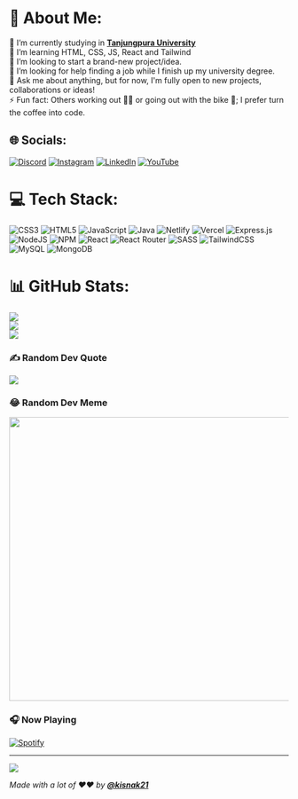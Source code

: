 # 💫 About Me:
🔭 I’m currently studying in **[Tanjungpura University](https://untan.ac.id/)**<br>🌱 I’m learning HTML, CSS, JS, React and Tailwind<br>👯 I’m looking to start a brand-new project/idea. <br>🤔 I’m looking for help finding a job while I finish up my university degree.<br>💬 Ask me about anything, but for now, I'm fully open to new projects, collaborations or ideas!<br>⚡ Fun fact: Others working out 🏋🏽 or going out with the bike 🚴; I prefer turn the coffee into code.


## 🌐 Socials:
[![Discord](https://img.shields.io/badge/Discord-%237289DA.svg?logo=discord&logoColor=white)](https://discord.gg/kisnak#0241) [![Instagram](https://img.shields.io/badge/Instagram-%23E4405F.svg?logo=Instagram&logoColor=white)](https://instagram.com/kisnaak.ngroho) [![LinkedIn](https://img.shields.io/badge/LinkedIn-%230077B5.svg?logo=linkedin&logoColor=white)](https://linkedin.com/in/kresna-satya-nugroho-0bb3b1227) [![YouTube](https://img.shields.io/badge/YouTube-%23FF0000.svg?logo=YouTube&logoColor=white)](https://youtube.com/@kisnaknugroho1801) 

# 💻 Tech Stack:
![CSS3](https://img.shields.io/badge/css3-%231572B6.svg?style=for-the-badge&logo=css3&logoColor=white) ![HTML5](https://img.shields.io/badge/html5-%23E34F26.svg?style=for-the-badge&logo=html5&logoColor=white) ![JavaScript](https://img.shields.io/badge/javascript-%23323330.svg?style=for-the-badge&logo=javascript&logoColor=%23F7DF1E) ![Java](https://img.shields.io/badge/java-%23ED8B00.svg?style=for-the-badge&logo=java&logoColor=white) ![Netlify](https://img.shields.io/badge/netlify-%23000000.svg?style=for-the-badge&logo=netlify&logoColor=#00C7B7) ![Vercel](https://img.shields.io/badge/vercel-%23000000.svg?style=for-the-badge&logo=vercel&logoColor=white) ![Express.js](https://img.shields.io/badge/express.js-%23404d59.svg?style=for-the-badge&logo=express&logoColor=%2361DAFB) ![NodeJS](https://img.shields.io/badge/node.js-6DA55F?style=for-the-badge&logo=node.js&logoColor=white) ![NPM](https://img.shields.io/badge/NPM-%23000000.svg?style=for-the-badge&logo=npm&logoColor=white) ![React](https://img.shields.io/badge/react-%2320232a.svg?style=for-the-badge&logo=react&logoColor=%2361DAFB) ![React Router](https://img.shields.io/badge/React_Router-CA4245?style=for-the-badge&logo=react-router&logoColor=white) ![SASS](https://img.shields.io/badge/SASS-hotpink.svg?style=for-the-badge&logo=SASS&logoColor=white) ![TailwindCSS](https://img.shields.io/badge/tailwindcss-%2338B2AC.svg?style=for-the-badge&logo=tailwind-css&logoColor=white) ![MySQL](https://img.shields.io/badge/mysql-%2300f.svg?style=for-the-badge&logo=mysql&logoColor=white) ![MongoDB](https://img.shields.io/badge/MongoDB-%234ea94b.svg?style=for-the-badge&logo=mongodb&logoColor=white)
# 📊 GitHub Stats:
![](https://github-readme-stats.vercel.app/api?username=kisnak21&theme=blueberry&hide_border=false&include_all_commits=true&count_private=false)<br/>
![](https://github-readme-streak-stats.herokuapp.com/?user=kisnak21&theme=blueberry&hide_border=false)<br/>
![](https://github-readme-stats.vercel.app/api/top-langs/?username=kisnak21&theme=blueberry&hide_border=false&include_all_commits=true&count_private=false&layout=compact)

### ✍️ Random Dev Quote
![](https://quotes-github-readme.vercel.app/api?type=horizontal&theme=tokyonight)

### 😂 Random Dev Meme
<img src="https://random-memer.herokuapp.com/" width="512px"/>

### 🎧 Now Playing 

[![Spotify](https://github-readme-remake.vercel.app/api/spotify)](https://open.spotify.com/user/31xpoy7n5dqwm2423mfosoifmmt4)

---

[![](https://visitcount.itsvg.in/api?id=kisnak21&icon=9&color=0)](https://visitcount.itsvg.in)

_Made with a lot of ❤️❤️ by **[@kisnak21](https://github.com/kisnak21)**_
